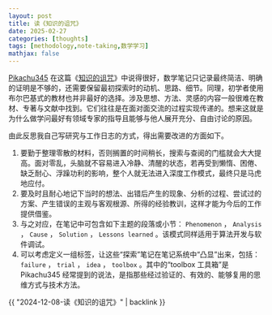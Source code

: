 ```yaml
---
layout: post
title: 读《知识的诅咒》
date: 2025-02-27
categories: [thoughts]
tags: [methodology,note-taking,数学学习]
mathjax: false
---
```


[Pikachu345](https://space.bilibili.com/180947374) 在这篇《[知识的诅咒](joplin://x-callback-url/openNote?id=86fa7a1d86ef473c846095b22b58373c)》中说得很好，数学笔记只记录最终简洁、明确的证明是不够的，还需要保留最初探索时的动机、思路、细节。同理，初学者使用布尔巴基式的教材也并非最好的选择。涉及思想、方法、灵感的内容一般很难在教材、专著与文献中找到。它们往往是在面对面交流的过程实现传递的。想来这就是为什么做学问最好有领域专家的指导且能够与他人展开充分、自由讨论的原因。

由此反思我自己写研究与工作日志的方式，得出需要改进的方面如下。

1.  要勤于整理零散的材料，否则搁置的时间稍长，搜索与查阅的门槛就会大大提高。面对零乱，头脑就不容易进入冷静、清醒的状态，若再受到懒惰、困倦、缺乏耐心、浮躁功利的影响，整个人就无法进入深度工作模式，最终只是马虎地应付。
2.  要及时且耐心地记下当时的想法、出错后产生的现象、分析的过程、尝试过的方案、产生错误的主观与客观根源、所得的经验教训，这样才能为今后的工作提供借鉴。
3.  与之对应，在笔记中可包含如下主题的段落或小节： `Phenomenon` ， `Analysis` ， `Cause` ， `Solution` ， `Lessons learned` 。该模式同样适用于算法开发与软件调试。
4.  可以考虑定义一组标签，让这些“探索”笔记在笔记系统中“凸显”出来，包括： `failure` ， `trial` ， `idea` ， `toolbox` 。其中的“toolbox 工具箱”是 Pikachu345 经常提到的说法，是指那些经过验证的、有效的、能够复用的思维方式与技术方法。

{{ "2024-12-08-读《知识的诅咒》" | backlink }}
